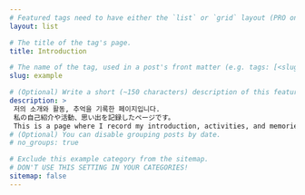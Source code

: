 ```yaml
---
# Featured tags need to have either the `list` or `grid` layout (PRO only).
layout: list

# The title of the tag's page.
title: Introduction

# The name of the tag, used in a post's front matter (e.g. tags: [<slug>]).
slug: example

# (Optional) Write a short (~150 characters) description of this featured tag.
description: >
 저의 소개와 활동, 추억을 기록한 페이지입니다.
 私の自己紹介や活動、思い出を記録したページです。
 This is a page where I record my introduction, activities, and memories.
# (Optional) You can disable grouping posts by date.
# no_groups: true

# Exclude this example category from the sitemap.
# DON'T USE THIS SETTING IN YOUR CATEGORIES!
sitemap: false
---
```

